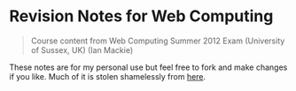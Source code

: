 Revision Notes for Web Computing 
==
>Course content from Web Computing Summer 2012 Exam (University of Sussex, UK) (Ian Mackie)

These notes are for my personal use but feel free to fork and make changes if you like.
Much of it is stolen shamelessly from [here](http://www.sussex.ac.uk/Users/im74/G5074/).